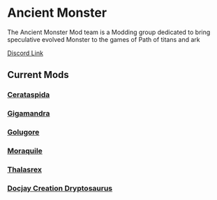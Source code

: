 # Ancient Monster

The Ancient Monster Mod team is a Modding group dedicated to bring speculative evolved Monster to the games of Path of titans and ark

[Discord Link](https://discord.gg/WyqmaNqPKb)

## Current Mods

### [Cerataspida](./Path-of-Titans-AMCerataspida)
<!-- ### [Dankanaptera](#) -->
### [Gigamandra](./Path-of-Titans-Gigamandra)
### [Golugore](./Path-of-Titans-Golugore)
<!-- ### [Madrehorn](#) -->
### [Moraquile](./Path-of-Titans-AMMoraquile)
### [Thalasrex](./Path-of-Titans-AMThalasrex)
### [Docjay Creation Dryptosaurus](./Path-of-Titans-DJCDryptosaurus)